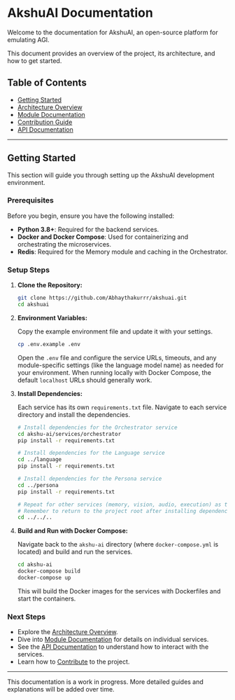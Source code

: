 # AkshuAI Documentation

Welcome to the documentation for AkshuAI, an open-source platform for emulating AGI.

This document provides an overview of the project, its architecture, and how to get started.

## Table of Contents

- [Getting Started](#getting-started)
- [Architecture Overview](architecture.md)
- [ Module Documentation](modules.md)
- [Contribution Guide](CONTRIBUTING.md)
- [API Documentation](api.md)

---

## Getting Started

This section will guide you through setting up the AkshuAI development environment.

### Prerequisites

Before you begin, ensure you have the following installed:

*   **Python 3.8+**: Required for the backend services.
*   **Docker and Docker Compose**: Used for containerizing and orchestrating the microservices.
*   **Redis**: Required for the Memory module and caching in the Orchestrator.

### Setup Steps

1.  **Clone the Repository:**

    ```bash
    git clone https://github.com/Abhaythakurrr/akshuai.git
    cd akshuai
    ```

2.  **Environment Variables:**

    Copy the example environment file and update it with your settings.

    ```bash
    cp .env.example .env
    ```

    Open the `.env` file and configure the service URLs, timeouts, and any module-specific settings (like the language model name) as needed for your environment. When running locally with Docker Compose, the default `localhost` URLs should generally work.

3.  **Install Dependencies:**

    Each service has its own `requirements.txt` file. Navigate to each service directory and install the dependencies.

    ```bash
    # Install dependencies for the Orchestrator service
    cd akshu-ai/services/orchestrator
    pip install -r requirements.txt

    # Install dependencies for the Language service
    cd ../language
    pip install -r requirements.txt

    # Install dependencies for the Persona service
    cd ../persona
    pip install -r requirements.txt

    # Repeat for other services (memory, vision, audio, execution) as they are implemented.
    # Remember to return to the project root after installing dependencies for each service.
    cd ../../..
    ```

4.  **Build and Run with Docker Compose:**

    Navigate back to the `akshu-ai` directory (where `docker-compose.yml` is located) and build and run the services.

    ```bash
    cd akshu-ai
    docker-compose build
    docker-compose up
    ```

    This will build the Docker images for the services with Dockerfiles and start the containers.

### Next Steps

*   Explore the [Architecture Overview](architecture.md).
*   Dive into [Module Documentation](modules.md) for details on individual services.
*   See the [API Documentation](api.md) to understand how to interact with the services.
*   Learn how to [Contribute](CONTRIBUTING.md) to the project.

---

This documentation is a work in progress. More detailed guides and explanations will be added over time.